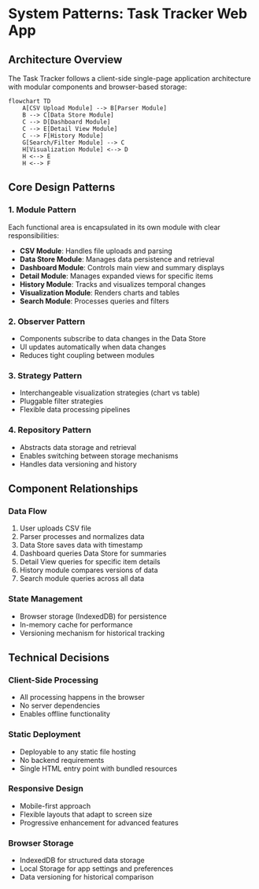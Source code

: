 # System Patterns: Task Tracker Web App

## Architecture Overview

The Task Tracker follows a client-side single-page application architecture with modular components and browser-based storage:

```mermaid
flowchart TD
    A[CSV Upload Module] --> B[Parser Module]
    B --> C[Data Store Module]
    C --> D[Dashboard Module]
    C --> E[Detail View Module]
    C --> F[History Module]
    G[Search/Filter Module] --> C
    H[Visualization Module] <--> D
    H <--> E
    H <--> F
```

## Core Design Patterns

### 1. Module Pattern
Each functional area is encapsulated in its own module with clear responsibilities:
- **CSV Module**: Handles file uploads and parsing
- **Data Store Module**: Manages data persistence and retrieval
- **Dashboard Module**: Controls main view and summary displays
- **Detail Module**: Manages expanded views for specific items
- **History Module**: Tracks and visualizes temporal changes
- **Visualization Module**: Renders charts and tables
- **Search Module**: Processes queries and filters

### 2. Observer Pattern
- Components subscribe to data changes in the Data Store
- UI updates automatically when data changes
- Reduces tight coupling between modules

### 3. Strategy Pattern
- Interchangeable visualization strategies (chart vs table)
- Pluggable filter strategies
- Flexible data processing pipelines

### 4. Repository Pattern
- Abstracts data storage and retrieval
- Enables switching between storage mechanisms
- Handles data versioning and history

## Component Relationships

### Data Flow
1. User uploads CSV file
2. Parser processes and normalizes data
3. Data Store saves data with timestamp
4. Dashboard queries Data Store for summaries
5. Detail View queries for specific item details
6. History module compares versions of data
7. Search module queries across all data

### State Management
- Browser storage (IndexedDB) for persistence
- In-memory cache for performance
- Versioning mechanism for historical tracking

## Technical Decisions

### Client-Side Processing
- All processing happens in the browser
- No server dependencies
- Enables offline functionality

### Static Deployment
- Deployable to any static file hosting
- No backend requirements
- Single HTML entry point with bundled resources

### Responsive Design
- Mobile-first approach
- Flexible layouts that adapt to screen size
- Progressive enhancement for advanced features

### Browser Storage
- IndexedDB for structured data storage
- Local Storage for app settings and preferences
- Data versioning for historical comparison

